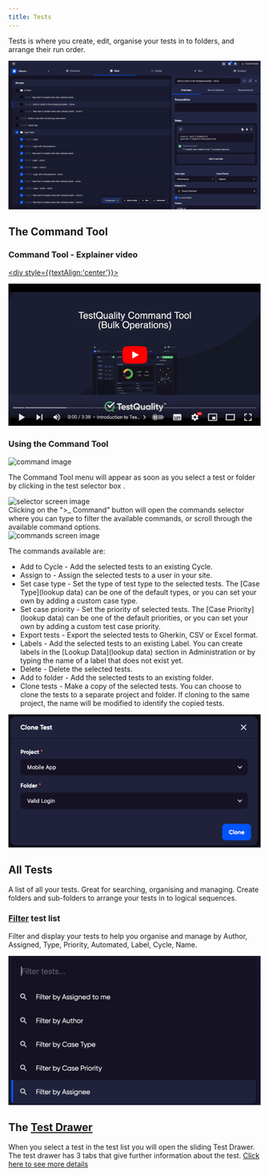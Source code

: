 ```yaml
---
title: Tests
---
```


Tests is where you create, edit, organise your tests in to folders, and arrange their run order. 

![img_26.png](img/img_26.png)


## The Command Tool

### Command Tool - Explainer video


<a href="https://www.youtube.com/watch?v=VOtRxU47PO8"> <div style={{textAlign:'center'}}>

![image](img/img_68.png)

</div></a>


### Using the Command Tool

<div class="img-with-text">
    <img src="\img\Screens\multi_command.png" alt="command image" width="400"  class="center"/>
    <p></p> 
</div>



The Command Tool menu will appear as soon as you select a test or folder by clicking in the test selector box .


<div class="img-with-text">
    <img src="\img\Screens\selector.png" alt="selector screen image" width="300" /></div> 
Clicking on the ">_ Command" button will open the commands selector where you can type to filter the available commands, or scroll through the available command options.
<div class="img-with-text">
    <img src="\img\Screens\commands.png" alt="commands screen image" width="400"  class="center"/>
    <p></p> 
</div> 
The commands available are:

- Add to Cycle - Add the selected tests to an existing Cycle. 
- Assign to - Assign the selected tests to a user in your site. 
- Set case type - Set the type of test type to the selected tests. The [Case Type](lookup data) can be one of the default types, or you can set your own by adding a custom case type.  
- Set case priority - Set the priority of selected tests. The [Case Priority](lookup data) can be one of the default priorities, or you can set your own by adding a custom test case priority.
- Export tests - Export the selected tests to Gherkin, CSV or Excel format.
- Labels - Add the selected tests to an existing Label. You can create labels in the [Lookup Data](lookup data) section in Administration or by typing the name of a label that does not exist yet.
- Delete - Delete the selected tests.
- Add to folder - Add the selected tests to an existing folder.
- Clone tests - Make a copy of the selected tests. You can choose to clone the tests to a separate project and folder. If cloning to the same project, the name will be modified to identify the copied tests.

![img_3.png](img/img2/img_3.png)


## All Tests
A list of all your tests. Great for searching, organising and managing.
Create folders and sub-folders to arrange your tests in to logical sequences.

### [Filter](filtering) test list
Filter and display your tests to help you organise and manage by Author, Assigned, Type, Priority, Automated, Label, Cycle, Name.

![img_12.png](img/img_12.png)


## The [Test Drawer](test_drawer)
When you select a test in the test list you will open the sliding Test Drawer.
The test drawer has 3 tabs that give further information about the test.
 [Click here to see more details](test_drawer)
